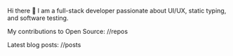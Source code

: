 Hi there 👋 I am a full-stack developer passionate about UI/UX, static typing, and software testing.

My contributions to Open Source:
//repos

Latest blog posts:
//posts
